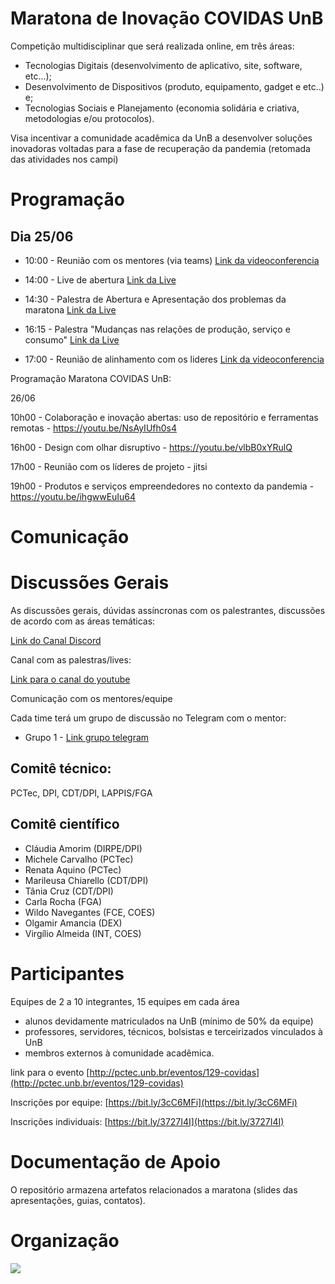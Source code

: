 # Maratona de Inovação COVIDAS UnB

Competição multidisciplinar que será realizada online, em três áreas:
- Tecnologias Digitais (desenvolvimento de aplicativo, site, software, etc...);
- Desenvolvimento de Dispositivos (produto, equipamento, gadget e etc..) e;
- Tecnologias Sociais e Planejamento (economia solidária e criativa, metodologias e/ou protocolos).

Visa incentivar a comunidade acadêmica da UnB a desenvolver soluções inovadoras voltadas para a fase de recuperação da pandemia (retomada das atividades nos campi)

# Programação 

## Dia 25/06

- 10:00 - Reunião com os mentores (via teams)
[Link da videoconferencia]()

- 14:00 - Live de abertura
[Link da Live](https://youtu.be/UiDQIj8ww_M)

- 14:30 - Palestra de Abertura e Apresentação dos problemas da maratona
[Link da Live](https://youtu.be/jE-QcisKwts)

- 16:15 - Palestra "Mudanças nas relações de produção, serviço e consumo" 
[Link da Live](https://youtu.be/6-d_w7KmHIc)

- 17:00 - Reunião de alinhamento com os lideres
[Link da videoconferencia](https://meet.jit.si/COVIDAS-Diaria)


Programação Maratona COVIDAS UnB:


26/06

10h00 - Colaboração e inovação abertas: uso de repositório e ferramentas remotas - https://youtu.be/NsAyIUfh0s4

16h00 - Design com olhar disruptivo - https://youtu.be/vlbB0xYRulQ

17h00 - Reunião com os líderes de projeto  - jitsi

19h00 - Produtos e serviços  empreendedores no contexto da pandemia - https://youtu.be/ihgwwEuIu64

# Comunicação

# Discussões Gerais
 As discussões gerais, dúvidas assíncronas com os palestrantes, discussões de acordo com as áreas temáticas:

[Link do Canal Discord](https://discord.com/channels/719918074635223161/720960510874615808)

Canal com as palestras/lives:

[Link para o canal do youtube](https://www.youtube.com/channel/UCbZvFMRd5NaPiqj0w4uU8RQ/videos?view=2&flow=grid)

Comunicação com os mentores/equipe

Cada time terá um grupo de discussão no Telegram com o mentor:

- Grupo 1 - [Link grupo telegram](https://t.me/CovidasUnB)




## Comitê técnico:

PCTec, DPI, CDT/DPI, LAPPIS/FGA

## Comitê científico

- Cláudia Amorim (DIRPE/DPI)
- Michele Carvalho (PCTec)
- Renata Aquino (PCTec)
- Marileusa Chiarello (CDT/DPI) 
- Tânia Cruz (CDT/DPI)
- Carla Rocha (FGA)
- Wildo Navegantes (FCE, COES) 
- Olgamir Amancia (DEX)
- Virgílio Almeida (INT, COES)

# Participantes

Equipes de 2 a 10 integrantes, 15 equipes em cada área

- alunos devidamente matriculados na UnB (mínimo de 50% da equipe)
- professores, servidores, técnicos, bolsistas e terceirizados vinculados à UnB 
- membros externos à comunidade acadêmica.

link para o evento [http://pctec.unb.br/eventos/129-covidas](http://pctec.unb.br/eventos/129-covidas)

Inscrições por equipe: [https://bit.ly/3cC6MFi](https://bit.ly/3cC6MFi) 

Inscrições individuais: [https://bit.ly/3727I4I](https://bit.ly/3727I4I)


# Documentação de Apoio

O repositório armazena artefatos relacionados a maratona (slides das apresentações, guias, contatos).

# Organização

![](https://github.com/COVIDAS-UnB/Organizacao/blob/master/imgs/Organizacao-do-evento.png)
